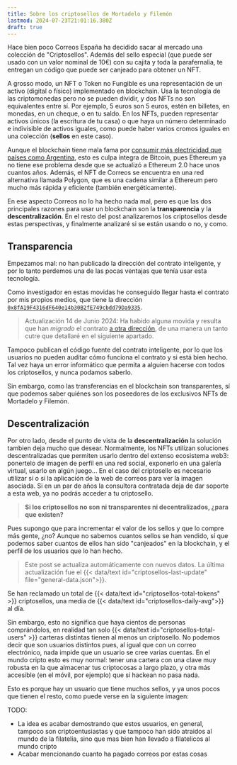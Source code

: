 ```yaml
---
title: Sobre los criptosellos de Mortadelo y Filemón
lastmod: 2024-07-23T21:01:16.380Z
draft: true
---
```


Hace bien poco Correos España ha decidido sacar al mercado una colección de "Criptosellos". Además del sello especial (que puede ser usado con un valor nominal de 10€) con su cajita y toda la parafernalia, te entregan un código que puede ser canjeado para obtener un NFT.

A grosso modo, un NFT o Token no Fungible es una representación de un activo (digital o físico) implementado en blockchain. Usa la tecnología de las criptomonedas pero no se pueden dividir, y dos NFTs no son equivalentes entre sí. Por ejemplo, 5 euros son 5 euros, estén en billetes, en monedas, en un cheque, o en tu saldo. En los NFTs, pueden representar activos únicos (la escritura de tu casa) o que haya un número determinado e indivisible de activos iguales, como puede haber varios cromos iguales en una colección (**sellos** en este caso).

Aunque el blockchain tiene mala fama por [consumir más electricidad que países como Argentina](https://es.cointelegraph.com/news/in-2023-bitcoin-mining-consumed-more-than-one-third-of-mexicos-electrical-energy), esto es culpa íntegra de Bitcoin, pues Ethereum ya no tiene ese problema desde que se actualizó a Ethereum 2.0 hace unos cuantos años. Además, el NFT de Correos se encuentra en una red alternativa llamada Polygon, que es una cadena similar a Ethereum pero mucho más rápida y eficiente (también energéticamente).

En ese aspecto Correos no lo ha hecho nada mal, pero es que las dos principales razones para usar un blockchain son la **transparencia** y la **descentralización**. En el resto del post analizaremos los criptosellos desde estas perspectivas, y finalmente analizaré si se están usando o no, y como. 

## Transparencia

Empezamos mal: no han publicado la dirección del contrato inteligente, y por lo tanto perdemos una de las pocas ventajas que tenía usar esta tecnología.

Como investigador en estas movidas he conseguido llegar hasta el contrato por mis propios medios, que tiene la dirección [`0x8fA19F4316dF640e14b30B2fE749cbdd79Da9335`](https://polygon.blockscout.com/token/0x8fA19F4316dF640e14b30B2fE749cbdd79Da9335).

> Actualización 14 de Junio 2024: Ha habido alguna movida y resulta que han _migrado_ el contrato [a otra dirección](https://polygon.blockscout.com/token/0x4D5D215c47a43B38a58Abf735b628cF9b61273a0), de una manera un tanto cutre que detallaré en el siguiente apartado.

Tampoco publican el código fuente del contrato inteligente, por lo que los usuarios no pueden auditar cómo funciona el contrato y si está bien hecho. Tal vez haya un error informático que permita a alguien hacerse con todos los criptosellos, y nunca podamos saberlo.

Sin embargo, como las transferencias en el blockchain son transparentes, sí que podemos saber quiénes son los poseedores de los exclusivos NFTs de Mortadelo y Filemón. 
## Descentralización

Por otro lado, desde el punto de vista de la **descentralización** la solución tambien deja mucho que desear. Normalmente, los NFTs utilizan soluciones descentralizadas que permiten usarlo dentro del extenso ecosistema web3: ponertelo de imagen de perfil en una red social, exponerlo en una galería virtual, usarlo en algún juego...
En el caso del criptosello es necesario utilizar sí o sí la aplicación de la web de correos para ver la imagen asociada. Si en un par de años la consultora contratada deja de dar soporte a esta web, ya no podrás acceder a tu criptosello.

> **Si los criptosellos no son ni transparentes ni decentralizados, ¿para que existen?**

Pues supongo que para incrementar el valor de los sellos y que lo compre más gente, ¿no? Aunque no sabemos cuantos sellos se han vendido, sí que podemos saber cuantos de ellos han sido "canjeados" en la blockchain, y el perfil de los usuarios que lo han hecho.

> Este post se actualiza automáticamente con nuevos datos. La última actualización fue el {{< data/text id="criptosellos-last-update" file="general-data.json">}}.
 
Se han reclamado un total de {{< data/text id="criptosellos-total-tokens" >}} criptosellos,
una media de {{< data/text id="criptosellos-daily-avg">}} al día.

Sin embargo, esto no significa que haya cientos de personas comprándolos, en realidad tan solo {{< data/text id="criptosellos-total-users" >}} carteras distintas tienen al menos un criptosello. No podemos decir que son usuarios distintos pues, al igual que con un correo electrónico, nada impide que un usuario se cree varias cuentas. En el mundo cripto esto es muy normal: tener una cartera con una clave muy robusta en la que almacenar tus criptocosas a largo plazo, y otra más accesible (en el móvil, por ejemplo) que si hackean no pasa nada.

Esto es porque hay un usuario que tiene muchos sellos, y ya unos pocos que tienen el resto, como puede verse en la siguiente imagen:

TODO:
- La idea es acabar demostrando que estos usuarios, en general, tampoco son criptoentusiastas y que tampoco han sido atraidos al mundo de la filatelia, sino que mas bien han llevado a filatelicos al mundo cripto
- Acabar mencionando cuanto ha pagado correos por estas cosas